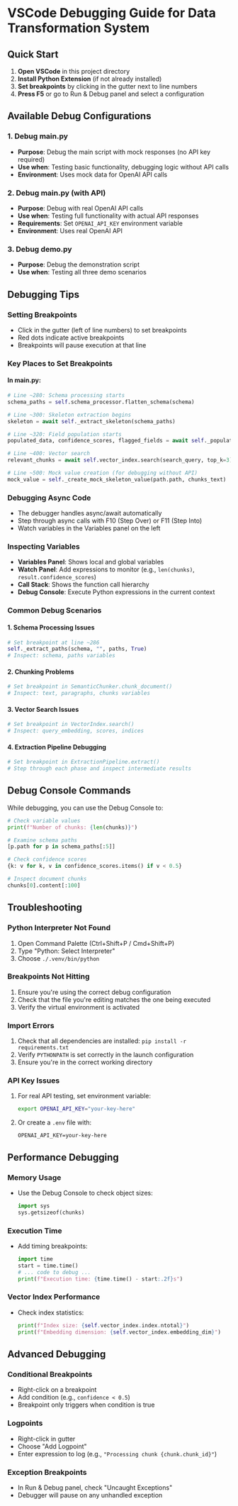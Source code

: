 # VSCode Debugging Guide for Data Transformation System

## Quick Start

1. **Open VSCode** in this project directory
2. **Install Python Extension** (if not already installed)
3. **Set breakpoints** by clicking in the gutter next to line numbers
4. **Press F5** or go to Run & Debug panel and select a configuration

## Available Debug Configurations

### 1. Debug main.py
- **Purpose**: Debug the main script with mock responses (no API key required)
- **Use when**: Testing basic functionality, debugging logic without API calls
- **Environment**: Uses mock data for OpenAI API calls

### 2. Debug main.py (with API)  
- **Purpose**: Debug with real OpenAI API calls
- **Use when**: Testing full functionality with actual API responses
- **Requirements**: Set `OPENAI_API_KEY` environment variable
- **Environment**: Uses real OpenAI API

### 3. Debug demo.py
- **Purpose**: Debug the demonstration script
- **Use when**: Testing all three demo scenarios

## Debugging Tips

### Setting Breakpoints
- Click in the gutter (left of line numbers) to set breakpoints
- Red dots indicate active breakpoints
- Breakpoints will pause execution at that line

### Key Places to Set Breakpoints

#### In main.py:
```python
# Line ~280: Schema processing starts
schema_paths = self.schema_processor.flatten_schema(schema)

# Line ~300: Skeleton extraction begins  
skeleton = await self._extract_skeleton(schema_paths)

# Line ~320: Field population starts
populated_data, confidence_scores, flagged_fields = await self._populate_fields(skeleton, schema_paths)

# Line ~400: Vector search
relevant_chunks = await self.vector_index.search(search_query, top_k=3)

# Line ~500: Mock value creation (for debugging without API)
mock_value = self._create_mock_skeleton_value(path.path, chunks_text)
```

### Debugging Async Code
- The debugger handles async/await automatically
- Step through async calls with F10 (Step Over) or F11 (Step Into)
- Watch variables in the Variables panel on the left

### Inspecting Variables
- **Variables Panel**: Shows local and global variables
- **Watch Panel**: Add expressions to monitor (e.g., `len(chunks)`, `result.confidence_scores`)
- **Call Stack**: Shows the function call hierarchy
- **Debug Console**: Execute Python expressions in the current context

### Common Debug Scenarios

#### 1. Schema Processing Issues
```python
# Set breakpoint at line ~286
self._extract_paths(schema, "", paths, True)
# Inspect: schema, paths variables
```

#### 2. Chunking Problems  
```python
# Set breakpoint in SemanticChunker.chunk_document()
# Inspect: text, paragraphs, chunks variables
```

#### 3. Vector Search Issues
```python
# Set breakpoint in VectorIndex.search()
# Inspect: query_embedding, scores, indices
```

#### 4. Extraction Pipeline Debugging
```python
# Set breakpoint in ExtractionPipeline.extract()
# Step through each phase and inspect intermediate results
```

## Debug Console Commands

While debugging, you can use the Debug Console to:

```python
# Check variable values
print(f"Number of chunks: {len(chunks)}")

# Examine schema paths
[p.path for p in schema_paths[:5]]

# Check confidence scores
{k: v for k, v in confidence_scores.items() if v < 0.5}

# Inspect document chunks
chunks[0].content[:100]
```

## Troubleshooting

### Python Interpreter Not Found
1. Open Command Palette (Ctrl+Shift+P / Cmd+Shift+P)
2. Type "Python: Select Interpreter"
3. Choose `./.venv/bin/python`

### Breakpoints Not Hitting
1. Ensure you're using the correct debug configuration
2. Check that the file you're editing matches the one being executed
3. Verify the virtual environment is activated

### Import Errors
1. Check that all dependencies are installed: `pip install -r requirements.txt`
2. Verify `PYTHONPATH` is set correctly in the launch configuration
3. Ensure you're in the correct working directory

### API Key Issues
1. For real API testing, set environment variable:
   ```bash
   export OPENAI_API_KEY="your-key-here"
   ```
2. Or create a `.env` file with:
   ```
   OPENAI_API_KEY=your-key-here
   ```

## Performance Debugging

### Memory Usage
- Use the Debug Console to check object sizes:
  ```python
  import sys
  sys.getsizeof(chunks)
  ```

### Execution Time
- Add timing breakpoints:
  ```python
  import time
  start = time.time()
  # ... code to debug ...
  print(f"Execution time: {time.time() - start:.2f}s")
  ```

### Vector Index Performance
- Check index statistics:
  ```python
  print(f"Index size: {self.vector_index.index.ntotal}")
  print(f"Embedding dimension: {self.vector_index.embedding_dim}")
  ```

## Advanced Debugging

### Conditional Breakpoints
- Right-click on a breakpoint
- Add condition (e.g., `confidence < 0.5`)
- Breakpoint only triggers when condition is true

### Logpoints
- Right-click in gutter
- Choose "Add Logpoint"
- Enter expression to log (e.g., `"Processing chunk {chunk.chunk_id}"`)

### Exception Breakpoints
- In Run & Debug panel, check "Uncaught Exceptions"
- Debugger will pause on any unhandled exception 